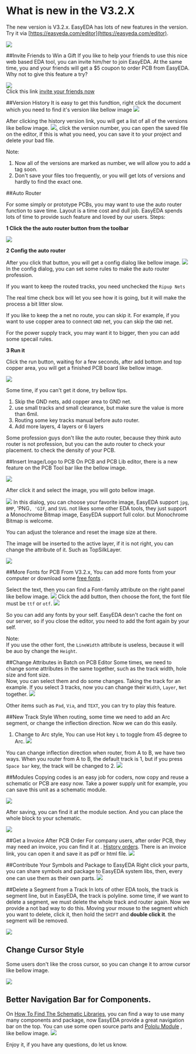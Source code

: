 # What is new in the V3.2.X  
 

The new version is V3.2.x. EasyEDA has lots of new features in the version. Try it via [https://easyeda.com/editor](https://easyeda.com/editor).


![](./images/V3.2.x.png)

##Invite Friends to Win a Gift
If you like to help your friends to use this nice web based EDA tool, you can invite him/her to join EasyEDA. At the same time, you and your friends will get a $5 coupon to order PCB from EasyEDA. Why not to give this feature a try?

![](./images/invite.png)  
Click this link  [invite your friends now](https://easyeda.com/account/invitation)
 
##Version History
It is easy to get this fundtion, right click the document which you need to find it's version like bellow image
![](./images/versionHistory.png)

 

After clicking the history version link, you will get a list of all of the versions  like bellow image.
![](./images/Versions.png),
 click the version number, you can open the saved file on the editor, if this is what you need, you can save it to your project and delete your bad file.

Note:

1. Now all of the versions are marked as number, we will allow you to add a tag soon.
2. Don't save your files too frequently, or you will get lots of versions and hardly to find the exact one.




##Auto Router

For some simply or prototype PCBs, you may want to use the auto router function to save time. Layout is a time cost and dull job. EasyEDA spends lots of time to provide such feature and loved by our users.
Steps:

**1 Click the the auto router button from the toolbar**

![](./images/autoRouter1.png)

**2 Config the auto router**

 After you click that button, you will get a config dialog like bellow image.
![](./images/autorouter-config.png)
In the config dialog, you can set some rules to make the auto router profession.

If you want to keep the routed tracks, you need unchecked the `Ripup Nets`

The real time check box will let you see how it is going, but it will make the process a bit litter slow. 

If you like to keep the a net no route, you can skip it. For example, if you want to use copper area to connect `GND` net, you can skip the `GND` net. 

For the power supply track, you may want it to bigger, then you can add some specail rules. 

**3 Run it**

Click the run button, waiting for  a few seconds, after add bottom and top copper area, you will get a finished PCB board like bellow image.

![](./images/routed.png) 
 
Some time, if you can't get it done, try bellow tips.

1. Skip the GND nets, add copper area to GND net.
2. use small tracks and small clearance, but make sure the value is more than 6mil.
3. Routing some key tracks manual before auto router. 
4. Add more layers, 4 layers or 6 layers

Some profession guys don't like the auto router, because they think auto router is not profession, but you can the auto router to check your placement. to check the density of your PCB. 


##Insert Image/Logo to PCB
On PCB and PCB Lib editor, there is a new feature on the PCB Tool bar like the bellow image.

![](./images/new-pcb-tools.png)

After click it and select the image, you will goto bellow image.

![](./images/pcb-image.png)
In this dialog, you can choose your favorite image, EasyEDA support `jpg`, `BMP`, 'PNG`, 'GIF`, and `SVG`.  not likes some other EDA tools, they just support a Monochrome Bitmap image, EasyEDA support full color. but Monochrome Bitmap is welcome.

You can adjust the tolerance and reset the image size at there. 

The image will be inserted to the active layer, if it is not right, you can change the attribute of it. Such as TopSilkLayer.

![](./images/setImage.png)




##More Fonts  for PCB
From V3.2.x, You can add more fonts from your computer or download some [free fonts](http://www.1001freefonts.com/) .

Select the text, then you can find a Font-family attribute on the right panel like bellow image.
![](./images/font-choosePCB.png)
Click the add button, then choose the font, the font file must be `ttf` or `otf`.
![](./images/fonts.png)

So you can add any fonts by your self. EasyEDA desn't cache the font on our server, so if you close the editor, you need to add the font again by your self.

Note:  
If you use the other font, the 	`LineWidth` attribute is useless, because it will be auo by change the `Height`.


 

##Change Attributes in Batch on PCB Editor
Some times, we need to change some attributes in the same together, such as the track width, hole size and font size.  
Now, you can select them and do some changes. Taking the track for an example. If you select 3 tracks, now you can change their `Width`, `Layer`, `Net` together.
![](./images/tracksBatch.png)

Other items such as `Pad`, `Via`, and  `TEXT`, you can try to play this feature.



##New Track Style
When routing, some time we need to add an Arc segment, or change the inflection direction. Now we can do this easily.
1. Change to Arc style, You can use Hot key `L` to toggle from 45 degree to Arc.
![](./images/routeAngle.png)

You can change  inflection direction when router, from A to B, we have two ways.
When you router from A to B, the default track is 1, but if you press `Space bar` key, the track will be changed to 2.
![](./images/corn.png)
 


##Modules
Copying codes is an easy job for coders, now copy and reuse a schematic or PCB are easy now.
Take a power supply unit for example, you can save this unit as a schematic module.

![](./images/schematicModule.png) 

After saving, you can find it at the module section. And you can place the whole block to your schematic.

![](./images/LM2569-ALL.png)  


##Get a Invoice After PCB Order
For company users, after order PCB, they may need an invoice, you can find it at .
[History orders](https://easyeda.com/my-order). There is an invoice link, you can open it and save it as pdf or html file.
![](./images/invoice.png)   



##Contribute Your Symbols and Package to EasyEDA
Right click your parts, you can share symbols and package to EasyEDA system libs, then, every one can use them as their own parts. 
![](./images/contriubteLibs.png)   


##Delete a Segment from a Track
 In lots of other EDA tools, the track is segment line, but in EasyEDA, the track is polyline. some time, if we want to delete a segment, we must delete the whole track and router again. Now we provide a not bad way to do this. Moving your mouse to the segment which you want to delete, click it, then hold the `SHIFT` and **double click it**. the segment will be removed.

![](./images/deleteSegment.png)

## Change Cursor Style
 Some users don't like the cross cursor, so you can change it to arrow cursor like bellow image.

![](./images/curson-style.png)

## Better Navigation Bar for Components.
 On [How To Find The Schematic Libraries](/Doc/Tutorial/schematic.htm#How-To-Find-The-Schematic-Libraries), you can find a way to use many many components and package, now EasyEDA provide a great navigation bar on the top. You can use some open source parts and [Pololu Module](https://easyeda.com/component/pololu) , like bellow image.
![](./images/Pololu-modules.png)



Enjoy it, if you have any questions, do let us know.



 
 





 